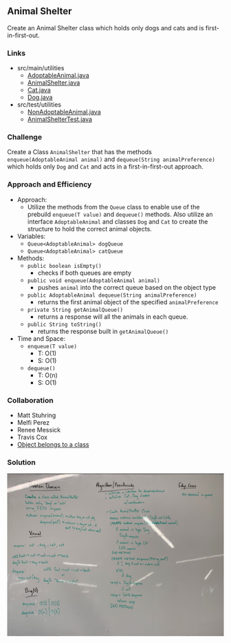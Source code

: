 ## Animal Shelter
Create an Animal Shelter class which holds only dogs and cats and is first-in-first-out.

### Links
* src/main/utilities
  * [AdoptableAnimal.java](../code401challenges/src/main/java/utilities/AdoptableAnimal.java)
  * [AnimalShelter.java](../code401challenges/src/main/java/utilities/AnimalShelter.java)
  * [Cat.java](../code401challenges/src/main/java/utilities/Cat.java)
  * [Dog.java](../code401challenges/src/main/java/utilities/Dog.java)
* src/test/utilities
  * [NonAdoptableAnimal.java](../code401challenges/src/main/java/utilities/NonAdoptableAnimal.java)
  * [AnimalShelterTest.java](../code401challenges/src/test/java/utilities/AnimalShelterTest.java)

### Challenge
Create a Class `AnimalShelter` that has the methods `enqueue(AdoptableAnimal animal)` and `dequeue(String animalPreference)` which holds only `Dog` and `Cat` and acts in a first-in-first-out approach.

### Approach and Efficiency
* Approach:
  * Utilize the methods from the `Queue` class to enable use of the prebuild `enqueue(T value)` and `dequeue()` methods. Also utilize an interface `AdoptableAnimal` and classes `Dog` and `Cat` to create the structure to hold the correct animal objects.
* Variables:
  * `Queue<AdoptableAnimal> dogQueue`
  * `Queue<AdoptableAnimal> catQueue`
* Methods:
  * `public boolean isEmpty()`
    * checks if both queues are empty
  * `public void enqueue(AdoptableAnimal animal)`
    * pushes `animal` into the correct queue based on the object type
  * `public AdoptableAnimal dequeue(String animalPreference)`
    * returns the first animal object of the specified `animalPreference`
  * `private String getAnimalQueue()`
    * returns a response will all the animals in each queue.
  * `public String toString()`
    * returns the response built in `getAnimalQueue()`
* Time and Space:
  * `enqueue(T value)`
    * T: O(1)
    * S: O(1)
  * `dequeue()`
    * T: O(n)
    * S: O(1)


### Collaboration
* Matt Stuhring
* Melfi Perez
* Renee Messick
* Travis Cox
* [Object belongs to a class](https://stackoverflow.com/questions/4294844/check-if-an-object-belongs-to-a-class-in-java)

### Solution
![animal shelter](../assets/animal-shelter.jpg)

